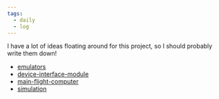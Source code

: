 ```yaml
---
tags:
  - daily
  - log
---
```

I have a lot of ideas floating around for this project, so I should probably write them down!

- [emulators](../../src/design/emulators.md)
- [device-interface-module](../../src/design/device-interface-module.md)
- [main-flight-computer](../../src/design/main-flight-computer.md)
- [simulation](../design/simulation.md)
